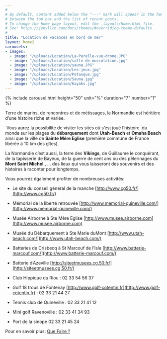 ```yaml
---
#
# By default, content added below the "---" mark will appear in the home page
# between the top bar and the list of recent posts.
# To change the home page layout, edit the _layouts/home.html file.
# See: https://jekyllrb.com/docs/themes/#overriding-theme-defaults
#
title: "Location de vacances en bord de mer"
layout: home2
carousels:
- images:
  - image: "/uploads/Location/La-Perelle-vue-drone.JPG"
  - image: "/uploads/Location/salle-de-musculation.jpg"
  - image: "/uploads/Location/sauna.JPG"
  - image: "/uploads/Location/Les-jeux.jpg"
  - image: "/uploads/Location/Petanque.jpg"
  - image: "/uploads/Location/Sauna.jpg"
  - image: "/uploads/Location/Kayaks.jpg"
---
```



{% include carousel.html height="50" unit="%" duration="7" number="1" %}


Terre de marins, de rencontres et de métissages, la Normandie est héritière d’une histoire riche et variée.

 Vous aurez la possibilité de visiter les sites où s’est joué l’histoire  du monde sur les plages du **débarquement** dont **Utah-Beach** et **Omaha Beach** ainsi que la ville de **Sainte Mére Eglise** (première commune de France libérée à 10 km des gîtes).

La Normandie c’est aussi, la terre des **Vikings**, de Guillaume le conquérant, de la tapisserie de Bayeux, de la guerre de cent ans ou des pèlerinages du **Mont Saint Michel**., … des lieux qui vous laisseront des souvenirs et des histoires à raconter pour longtemps.

Vous pourrez également profiter de nombreuses activités:

*   Le site du conseil général de la manche [http://www.cg50.fr/](http://www.cg50.fr/)
*   Mémorial de la liberté retrouvée [http://www.memorial-quineville.com/](http://www.memorial-quineville.com/)
*   Musée Airborne à Ste Mère Eglise [http://www.musee.airborne.com](http://www.musee.airborne.com)
    
*   Musée du Débarquement à Ste Marie duMont [http://www.utah-beach.com/](http://www.utah-beach.com/)
*   Batteries de Crisbecq à St Marcouf de l’Isle [http://www.batterie-marcouf.com/](http://www.batterie-marcouf.com/)
*   Batterie d’Azeville [http://siteetmusees.cg.50.fr/](http://siteetmusees.cg.50.fr/)

*   Club Hippique du Riou : 02 33 54 56 37
*   Golf 18 trous de Fontenay  [http://www.golf-cotentin.fr](http://www.golf-cotentin.fr) : 02 33 21 44 27
*   Tennis club de Quinéville : 02 33 21 41 12
*   Mini golf Ravenoville : 02 33 41 34 93
*   Port de la sinope 02 33 21 45 24

Pour en savoir plus: [Que Faire ?](/activites/QueFaire)
